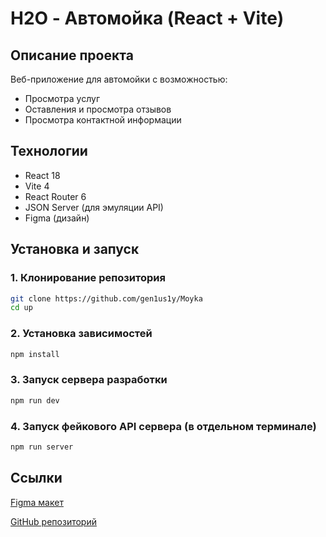 # H2O - Автомойка (React + Vite)

## Описание проекта
Веб-приложение для автомойки с возможностью:
- Просмотра услуг
- Оставления и просмотра отзывов
- Просмотра контактной информации

## Технологии
- React 18
- Vite 4
- React Router 6
- JSON Server (для эмуляции API)
- Figma (дизайн)

## Установка и запуск

### 1. Клонирование репозитория
```bash
git clone https://github.com/gen1us1y/Moyka
cd up
```

### 2. Установка зависимостей
```bash
npm install
```

### 3. Запуск сервера разработки
``` bash
npm run dev
```

### 4. Запуск фейкового API сервера (в отдельном терминале)
``` bash
npm run server
```

## Ссылки
[Figma макет]([https://www.figma.com/](https://www.figma.com/design/JVd1H6T0bjS735rhKcfXaP/Untitled--Copy-?node-id=0-1&t=BXe2KJ9qohNUOqOh-1))

[GitHub репозиторий](https://github.com/gen1us1y/Moyka)
